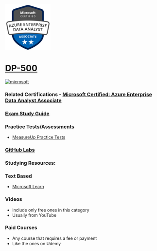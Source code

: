 <img src="/Images/certs/dp-500.png" width="150" height="150">

# [DP-500](https://learn.microsoft.com/certifications/exams/dp-500)

<a href='https://learn.microsoft.com/en-us/certifications/browse/?type=role-based&levels=intermediate' target="_blank"><img alt='microsoft' src='https://img.shields.io/badge/associate-100000?style=for-the-badge&logo=microsoft&logoColor=white&labelColor=0078D4&color=212221'/></a> 

### Related Certifications - [Microsoft Certified: Azure Enterprise Data Analyst Associate](https://learn.microsoft.com/en-us/certifications/azure-enterprise-data-analyst-associate)

### [Exam Study Guide](https://aka.ms/dp500-studyguide)

### Practice Tests/Assessments
- [MeasureUp Practice Tests](https://www.measureup.com/microsoft-dp-500-practice-test.html)

### [GitHub Labs](https://microsoftlearning.github.io/DP-500-Azure-Data-Analyst)

### Studying Resources:

### Text Based
- [Microsoft Learn](https://learn.microsoft.com/certifications/exams/dp-500)
  
### Videos
- Include only free ones in this category
- Usually from YouTube

### Paid Courses
- Any course that requires a fee or payment
- Like the ones on Udemy

